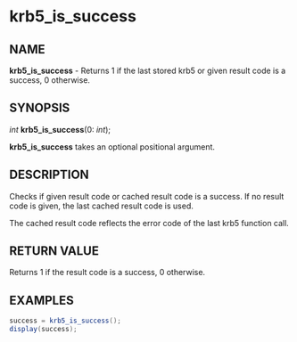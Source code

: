 # krb5_is_success

## NAME

**krb5_is_success** - Returns 1 if the last stored krb5 or given result code is a success, 0 otherwise.

## SYNOPSIS

*int* **krb5_is_success**(0: *int*);

**krb5_is_success** takes an optional positional argument.

## DESCRIPTION

Checks if given result code or cached result code is a success. If no result code is given, the last cached result code is used.

The cached result code reflects the error code of the last krb5 function call.

## RETURN VALUE

Returns 1 if the result code is a success, 0 otherwise.

## EXAMPLES

```c#
success = krb5_is_success();
display(success);
```
